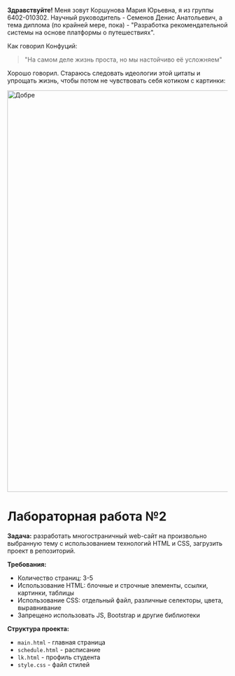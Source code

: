 **Здравствуйте!**
Меня зовут Коршунова Мария Юрьевна, я из группы 6402-010302. 
Научный руководитель - Семенов Денис Анатольевич, а тема диплома (по крайней мере, пока) -
"Разработка рекомендательной системы на основе платформы о путешествиях". 

Как говорил Конфуций:
> "На самом деле жизнь проста, но мы настойчиво её усложняем"

Хорошо говорил. Стараюсь следовать идеологии этой цитаты и упрощать жизнь, чтобы потом не чувствовать себя котиком с картинки:

<img src="https://sun9-82.userapi.com/s/v1/if2/zEalQW0MjvUCdPEtxahchEaIzOQM3u4j9PER1l7g5mkEnL50IPIELB2l0Zw5mQeg7-6pxtzTcAYEMzyQEQB7Cp7Z.jpg?quality=95&as=32x27,48x41,72x61,108x92,160x136,240x204,360x306,480x408,540x459,640x543,720x611,1080x917,1200x1019&from=bu&cs=1200x0" alt="Добре" width="1080" height="917">

# Лабораторная работа №2

**Задача:** разработать многостраничный web-сайт на
произвольно выбранную тему с использованием технологий HTML и CSS, загрузить
проект в репозиторий.

**Требования:**
- Количество страниц: 3-5
- Использование HTML: блочные и строчные элементы, ссылки, картинки, таблицы
- Использование CSS: отдельный файл, различные селекторы, цвета, выравнивание
- Запрещено использовать JS, Bootstrap и другие библиотеки

**Структура проекта:**
- `main.html` - главная страница
- `schedule.html` - расписание
- `lk.html` - профиль студента
- `style.css` - файл стилей


